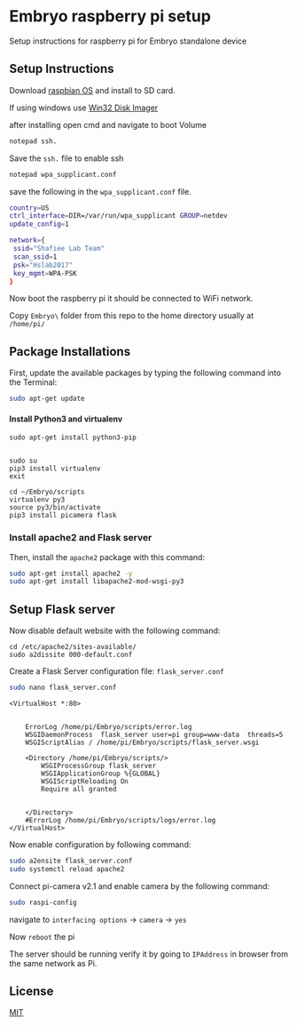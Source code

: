 # Embryo raspberry pi setup

Setup instructions for raspberry pi for Embryo standalone device

## Setup Instructions

Download [raspbian OS](https://www.raspberrypi.org/downloads/raspbian/) and install to SD card.

If using windows use [Win32 Disk Imager](https://sourceforge.net/projects/win32diskimager/)

after installing open cmd and navigate to boot Volume

```bash
notepad ssh.
```
Save the `ssh.` file to enable ssh

```bash
notepad wpa_supplicant.conf
```
save the following in the `wpa_supplicant.conf` file.

```bash
country=US
ctrl_interface=DIR=/var/run/wpa_supplicant GROUP=netdev
update_config=1

network={
 ssid="Shafiee Lab Team"
 scan_ssid=1
 psk="Hslab2017"
 key_mgmt=WPA-PSK
}

```

Now boot the raspberry pi it should be connected to WiFi network.


Copy `Embryo\` folder from this repo to the home directory usually at `/home/pi/`


## Package Installations

First, update the available packages by typing the following command into the Terminal:

```bash
sudo apt-get update
```

#### Install Python3 and virtualenv
```
sudo apt-get install python3-pip


sudo su
pip3 install virtualenv 
exit

cd ~/Embryo/scripts
virtualenv py3
source py3/bin/activate
pip3 install picamera flask
```





### Install apache2 and Flask server



Then, install the `apache2` package with this command:

```bash 
sudo apt-get install apache2 -y
sudo apt-get install libapache2-mod-wsgi-py3
```

## Setup Flask server



Now disable default website with the following command:

```
cd /etc/apache2/sites-available/
sudo a2dissite 000-default.conf 
```

Create a Flask Server configuration file: `flask_server.conf`
```bash
sudo nano flask_server.conf
```
```
<VirtualHost *:80>


    ErrorLog /home/pi/Embryo/scripts/error.log
    WSGIDaemonProcess  flask_server user=pi group=www-data  threads=5
    WSGIScriptAlias / /home/pi/Embryo/scripts/flask_server.wsgi

    <Directory /home/pi/Embryo/scripts/>
        WSGIProcessGroup flask_server
        WSGIApplicationGroup %{GLOBAL}
        WSGIScriptReloading On
        Require all granted


    </Directory>
    #ErrorLog /home/pi/Embryo/scripts/logs/error.log
</VirtualHost>
```
Now enable configuration by following command:
```bash
sudo a2ensite flask_server.conf
sudo systemctl reload apache2
```

Connect pi-camera v2.1 and enable camera  by the following command:
```bash
sudo raspi-config
```
navigate to `interfacing options` -> `camera` -> `yes`

Now `reboot` the pi

The server should be running verify it by going to `IPAddress` in browser from the same network as Pi.

## License
[MIT](https://choosealicense.com/licenses/mit/)
